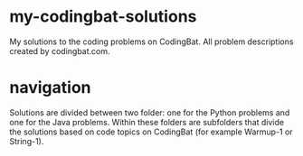 # my-codingbat-solutions
My solutions to the coding problems on CodingBat. All problem descriptions created by codingbat.com. 

# navigation
Solutions are divided between two folder: one for the Python problems and one for the Java problems. Within these folders are subfolders that divide the solutions based on code topics on CodingBat (for example Warmup-1 or String-1). 
